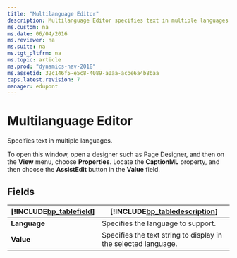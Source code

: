 ```yaml
---
title: "Multilanguage Editor"
description: Multilanguage Editor specifies text in multiple languages.
ms.custom: na
ms.date: 06/04/2016
ms.reviewer: na
ms.suite: na
ms.tgt_pltfrm: na
ms.topic: article
ms.prod: "dynamics-nav-2018"
ms.assetid: 32c146f5-e5c8-4089-a0aa-acbe6a4b8baa
caps.latest.revision: 7
manager: edupont
---
```

# Multilanguage Editor
Specifies text in multiple languages.  
  
 To open this window, open a designer such as Page Designer, and then on the **View** menu, choose **Properties**. Locate the **CaptionML** property, and then choose the **AssistEdit** button in the **Value** field.  
  
## Fields  
  
|[!INCLUDE[bp_tablefield](../includes/bp_tablefield_md.md)]|[!INCLUDE[bp_tabledescription](../includes/bp_tabledescription_md.md)]|  
|---------------------------------|---------------------------------------|  
|**Language**|Specifies the language to support.|  
|**Value**|Specifies the text string to display in the selected language.|